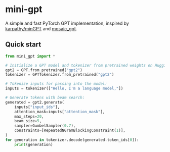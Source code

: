 # mini-gpt

A simple and fast PyTorch GPT implementation, inspired by [karpathy/minGPT](https://github.com/karpathy/minGPT/blob/master/mingpt/model.py) and [mosaic_gpt](https://github.com/mosaicml/examples/blob/main/llm/src/mosaic_gpt.py).

## Quick start

```python
from mini_gpt import *

# Initialize a GPT model and tokenizer from pretrained weights on HuggingFace:
gpt2 = GPT.from_pretrained("gpt2")
tokenizer = GPTTokenizer.from_pretrained("gpt2")

# Tokenize inputs for passing into the model:
inputs = tokenizer(["Hello, I'm a language model,"])

# Generate tokens with beam search:
generated = gpt2.generate(
    inputs["input_ids"],
    attention_mask=inputs["attention_mask"],
    max_steps=20,
    beam_size=5,
    sampler=GumbelSampler(0.7),
    constraints=[RepeatedNGramBlockingConstraint(1)],
)
for generation in tokenizer.decode(generated.token_ids[0]):
    print(generation)
```

